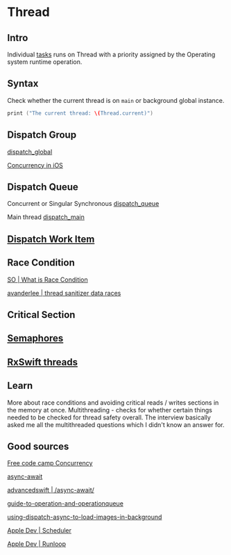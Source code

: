 # Thread

## Intro

Individual [tasks](tasks.md) runs on Thread with a priority assigned by the Operating system runtime operation.

## Syntax

Check whether the current thread is on `main` or background global instance.

```swift
print ("The current thread: \(Thread.current)")
```

## Dispatch Group

[dispatch_global](dispatch_global.md)

[Concurrency in iOS ](https://metova.com/concurrency-in-ios/)

## Dispatch Queue

Concurrent or Singular Synchronous
[dispatch_queue](dispatch_queue.md)

Main thread
[dispatch_main](dispatch_main.md)

## [Dispatch Work Item](dispatch_work_item.md)

## Race Condition

[SO | What is Race Condition](https://stackoverflow.com/questions/34510/what-is-a-race-condition?rq=1)

[avanderlee | thread sanitizer data races](avanderlee.com/swift/thread-sanitizer-data-races/)

## Critical Section

## [Semaphores](dispatch_semaphore.md)

## [RxSwift threads](threads.md)


## Learn

More about race conditions and avoiding critical reads / writes sections in the memory at once.
Multithreading - checks for whether certain things needed to be checked for thread safety overall.
The interview basically asked me all the multithreaded questions which I didn't know an answer for.


## Good sources

[Free code camp Concurrency](https://www.freecodecamp.org/news/ios-concurrency/)

[async-await](https://www.avanderlee.com/swift/async-await/)

[advancedswift | /async-await/](https://www.advancedswift.com/async-await/)

[guide-to-operation-and-operationqueue](https://medium.com/swlh/an-in-depth-guide-to-operation-and-operationqueue-45658a22ee37)

[using-dispatch-async-to-load-images-in-background](https://www.appsloveworld.com/swift/100/174/using-dispatch-async-to-load-images-in-background)

[Apple Dev | Scheduler](https://developer.apple.com/documentation/combine/scheduler)

[Apple Dev | Runloop](https://developer.apple.com/documentation/foundation/runloop)